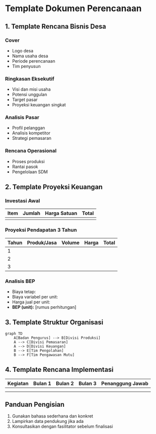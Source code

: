 # Template Dokumen Perencanaan

## 1. Template Rencana Bisnis Desa

### Cover

- Logo desa
- Nama usaha desa
- Periode perencanaan
- Tim penyusun

### Ringkasan Eksekutif

- Visi dan misi usaha
- Potensi unggulan
- Target pasar
- Proyeksi keuangan singkat

### Analisis Pasar

- Profil pelanggan
- Analisis kompetitor
- Strategi pemasaran

### Rencana Operasional

- Proses produksi
- Rantai pasok
- Pengelolaan SDM

## 2. Template Proyeksi Keuangan

### Investasi Awal

| Item | Jumlah | Harga Satuan | Total |
|------|--------|--------------|-------|
|      |        |              |       |

### Proyeksi Pendapatan 3 Tahun

| Tahun | Produk/Jasa | Volume | Harga | Total |
|-------|-------------|--------|-------|-------|
| 1     |             |        |       |       |
| 2     |             |        |       |       |
| 3     |             |        |       |       |

### Analisis BEP

- Biaya tetap:
- Biaya variabel per unit:
- Harga jual per unit:
- **BEP (unit):** [rumus perhitungan]

## 3. Template Struktur Organisasi

```mermaid
graph TD
    A[Badan Pengurus] --> B[Divisi Produksi]
    A --> C[Divisi Pemasaran]
    A --> D[Divisi Keuangan]
    B --> E[Tim Pengolahan]
    B --> F[Tim Pengawasan Mutu]
```

## 4. Template Rencana Implementasi

| Kegiatan | Bulan 1 | Bulan 2 | Bulan 3 | Penanggung Jawab |
|----------|---------|---------|---------|------------------|
|          |         |         |         |                  |
|          |         |         |         |                  |

## Panduan Pengisian

1. Gunakan bahasa sederhana dan konkret
2. Lampirkan data pendukung jika ada
3. Konsultasikan dengan fasilitator sebelum finalisasi
